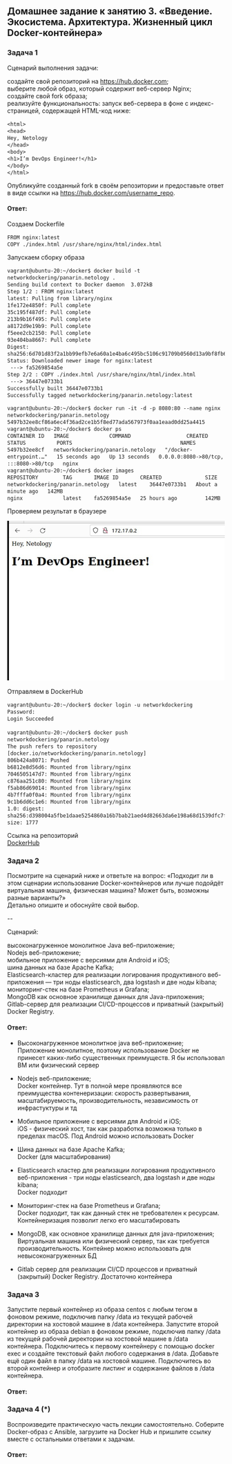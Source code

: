 ## Домашнее задание к занятию 3. «Введение. Экосистема. Архитектура. Жизненный цикл Docker-контейнера»  

### Задача 1  
Сценарий выполнения задачи:  

создайте свой репозиторий на https://hub.docker.com;  
выберите любой образ, который содержит веб-сервер Nginx;  
создайте свой fork образа;  
реализуйте функциональность: запуск веб-сервера в фоне с индекс-страницей, содержащей HTML-код ниже:  
```
<html>
<head>
Hey, Netology
</head>
<body>
<h1>I’m DevOps Engineer!</h1>
</body>
</html>
```
Опубликуйте созданный fork в своём репозитории и предоставьте ответ в виде ссылки на https://hub.docker.com/username_repo.

#### Ответ:  
Создаем Dockerfile  
```
FROM nginx:latest
COPY ./index.html /usr/share/nginx/html/index.html
```
Запускаем сборку образа
```
vagrant@ubuntu-20:~/docker$ docker build -t networkdockering/panarin.netology .
Sending build context to Docker daemon  3.072kB
Step 1/2 : FROM nginx:latest
latest: Pulling from library/nginx
1fe172e4850f: Pull complete
35c195f487df: Pull complete
213b9b16f495: Pull complete
a8172d9e19b9: Pull complete
f5eee2cb2150: Pull complete
93e404ba8667: Pull complete
Digest: sha256:6d701d83f2a1bb99efb7e6a60a1e4ba6c495bc5106c91709b0560d13a9bf8fb6
Status: Downloaded newer image for nginx:latest
 ---> fa5269854a5e
Step 2/2 : COPY ./index.html /usr/share/nginx/html/index.html
 ---> 36447e0733b1
Successfully built 36447e0733b1
Successfully tagged networkdockering/panarin.netology:latest
```
```
vagrant@ubuntu-20:~/docker$ docker run -it -d -p 8080:80 --name nginx networkdockering/panarin.netology
5497b32ee8cf86a6ec4f36ad2ce1b5f8ed77ada567973f0aa1eaad0dd25a4415
vagrant@ubuntu-20:~/docker$ docker ps
CONTAINER ID   IMAGE             COMMAND                  CREATED          STATUS          PORTS                                   NAMES
5497b32ee8cf   networkdockering/panarin.netology   "/docker-entrypoint.…"   15 seconds ago   Up 13 seconds   0.0.0.0:8080->80/tcp, :::8080->80/tcp   nginx
vagrant@ubuntu-20:~/docker$ docker images
REPOSITORY        TAG       IMAGE ID       CREATED              SIZE
networkdockering/panarin.netology   latest    36447e0733b1   About a minute ago   142MB
nginx             latest    fa5269854a5e   25 hours ago         142MB
```
Проверяем результат в браузере  

![](https://github.com/networksuperman/netology_dev_ops/blob/main/virtd-homeworks/05-virt-03-docker/img/05_03_1.jpg)  

Отправляем в DockerHub  
```
vagrant@ubuntu-20:~/docker$ docker login -u networkdockering
Password:
Login Succeeded

vagrant@ubuntu-20:~/docker$ docker push networkdockering/panarin.netology
The push refers to repository [docker.io/networkdockering/panarin.netology]
806b424a8071: Pushed
b6812e8d56d6: Mounted from library/nginx
7046505147d7: Mounted from library/nginx
c876aa251c80: Mounted from library/nginx
f5ab86d69014: Mounted from library/nginx
4b7fffa0f0a4: Mounted from library/nginx
9c1b6dd6c1e6: Mounted from library/nginx
1.0: digest: sha256:d398004a5fbe1daae5254860a16b7bab21aed4d82663da6e198a68d1539dfc7f size: 1777
```
Ссылка на репозиторий  
[DockerHub](https://hub.docker.com/repository/docker/networkdockering/panarin.netology)  

### Задача 2
Посмотрите на сценарий ниже и ответьте на вопрос: «Подходит ли в этом сценарии использование Docker-контейнеров или лучше подойдёт виртуальная машина, физическая машина? Может быть, возможны разные варианты?»   
Детально опишите и обоснуйте свой выбор.  

--  

Сценарий:  

высоконагруженное монолитное Java веб-приложение;  
Nodejs веб-приложение;  
мобильное приложение c версиями для Android и iOS;  
шина данных на базе Apache Kafka;  
Elasticsearch-кластер для реализации логирования продуктивного веб-приложения — три ноды elasticsearch, два logstash и две ноды kibana;  
мониторинг-стек на базе Prometheus и Grafana;  
MongoDB как основное хранилище данных для Java-приложения;  
Gitlab-сервер для реализации CI/CD-процессов и приватный (закрытый) Docker Registry.  

#### Ответ:  
- Высоконагруженное монолитное java веб-приложение;  
Приложение монолитное, поэтому использование Docker не принесет каких-либо существенных преимуществ. Я бы использовал ВМ или физический сервер  

- Nodejs веб-приложение;  
Docker контейнер. Тут в полной мере проявляются все преимущества контенеризации: скорость развертывания, масштабируемость, производительность, независимость от инфрастуктуры и тд  

- Мобильное приложение c версиями для Android и iOS;  
iOS - физический хост, так как разработка возможна только в пределах macOS. Под Android можно использовать Docker  

- Шина данных на базе Apache Kafka;  
Docker (для масштабирования)  

- Elasticsearch кластер для реализации логирования продуктивного веб-приложения - три ноды elasticsearch, два logstash и две ноды kibana;  
Docker подходит  

- Мониторинг-стек на базе Prometheus и Grafana;  
Docker подходит, так как данный стек не требователен к ресурсам. Контейнеризация позволит легко его масштабировать  

- MongoDB, как основное хранилище данных для java-приложения;  
Виртуальная машина или физический сервер, так как требуется производительность. Контейнер можно использовать для невысоконагруженных БД    

- Gitlab сервер для реализации CI/CD процессов и приватный (закрытый) Docker Registry.
Достаточно контейнера 
 
### Задача 3
Запустите первый контейнер из образа centos c любым тегом в фоновом режиме, подключив папку /data из текущей рабочей директории на хостовой машине в /data контейнера.
Запустите второй контейнер из образа debian в фоновом режиме, подключив папку /data из текущей рабочей директории на хостовой машине в /data контейнера.
Подключитесь к первому контейнеру с помощью docker exec и создайте текстовый файл любого содержания в /data.
Добавьте ещё один файл в папку /data на хостовой машине.
Подключитесь во второй контейнер и отобразите листинг и содержание файлов в /data контейнера.

#### Ответ:  


### Задача 4 (*)
Воспроизведите практическую часть лекции самостоятельно.
Соберите Docker-образ с Ansible, загрузите на Docker Hub и пришлите ссылку вместе с остальными ответами к задачам.

#### Ответ:  

